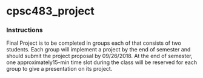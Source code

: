 # cpsc483_project

### Instructions
Final Project is to be completed in groups each of that consists of two students. Each group will implement a project by the end of semester and should submit the project proposal by 09/26/2018. At the end of semester, one approximately15-min time slot during the class will be reserved for each group to give a presentation on its project. 
